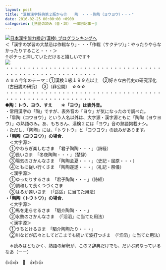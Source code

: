 ```yaml
---
layout: post
title: "漢検漢字辞典第２版から㉑　　陶　・・・陶陶（ヨウヨウ）・・・"
date: 2016-02-25 00:00:00 +0900
categories: [熟語の読み（音・訓）　－個別記事－]
---
```


[![](/syuusyuu9701/assets/images/漢検漢字辞典第２版から㉑-陶-・・・陶陶（ヨウヨウ）・・・-br_c_3028_1.gif)](http://blog.with2.net/link.php?1659096:3028 "日本漢字能力検定(漢検) ブログランキングへ")[日本漢字能力検定(漢検) ブログランキングへ](http://blog.with2.net/link.php?1659096:3028)  
＜「漢字の学習の大禁忌は作輟なり」・・・「作輟（サクテツ）」：やったりやらなかったりすること・・・＞  
↑ポチっと押していただけると嬉しいです↑   
![](/syuusyuu9701/assets/images/漢検漢字辞典第２版から㉑-陶-・・・陶陶（ヨウヨウ）・・・-d8bab6c3980006785f71e58aec0438cb.png)  
・・・・・・・・・・・・・・・・・・・・・・・・・・・・・・・・・・・・・・・・・・・・・・・・・・・・・・・・・  
☆☆☆今年のテーマ：①漢検１級１９９点以上　②好きな古代史の研究深化（古田説の研究）　③（非公開）　☆☆☆　　  
・・・・・・・・・・・・・・・・・・・・・・・・・・・・・・・・・・・・・・・・・・・・・・・・・・・・・・・・・  
**●陶：トウ、ヨウ、すえ　　＊「ヨウ」は表外音。**  
・常用漢字の「陶」ですが、表外音の「ヨウ」が気になったので調べた。  
・「皐陶（コウヨウ）」という人名以外は、大字源・漢字源ともに「陶陶（ヨウヨウ）」の熟語のみ。あ、もちろん、漢検２には「ヨウ」音の熟語掲載ナシ。  
・ただし、「陶陶」には、「トウトウ」と「ヨウヨウ」の読みがあります。  
**・「陶陶（ヨウヨウ）」の場合**、  
　＜大字源＞  
　①やわらぎ楽しむさま　「君子陶陶・・・」（詩経）  
　②長いさま　「冬夜陶陶・・・」（楚辞）  
　③陽気のさかんなさま　「陶陶孟夏・・・」（史記・屈原・・・）  
　④ともに従い行くさま　「陶陶遂遂・・・」（礼記・祭儀）  
　＜漢字源＞  
　①ゆったりするさま　「君子陶陶・・・」（詩経）  
　②調和して長くつづくさま　  
　③はるか遠いさま　（「遥遥」に当てた用法）  
**・「陶陶（トウトウ）」の場合**、  
　＜大字源＞  
　①馬を走らせるさま　「駟介陶陶・・・」  
　②水勢のさかんなさま　（「滔滔」に当てた用法）  
　＜漢字源＞  
　①うちとけるさま　「駟介陶陶たり・・・」  
　②川などが広々としてどこまでも続いて波打つさま　（「滔滔」に当てた用法）  
  
　＊読みはともかく、熟語の解釈が、この２辞典だけでも、だいぶ異なっているなあ（ーー）  
  
👍👍👍　🐒　👍👍👍  
　